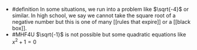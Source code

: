 - #definition In some situations, we run into a problem like $\sqrt{-4}$ or similar. In high school, we say we cannot take the square root of a negative number but this is one of many [[rules that expire]] or a [[black box]].
- #MHF4U $\sqrt{-1}$ is not possible but some quadratic equations like $x^2+1=0$